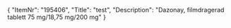 {
  "ItemNr": "195406",
  "Title": "test",
  "Description": "Dazonay, filmdragerad tablett 75 mg/18,75 mg/200 mg"
}
